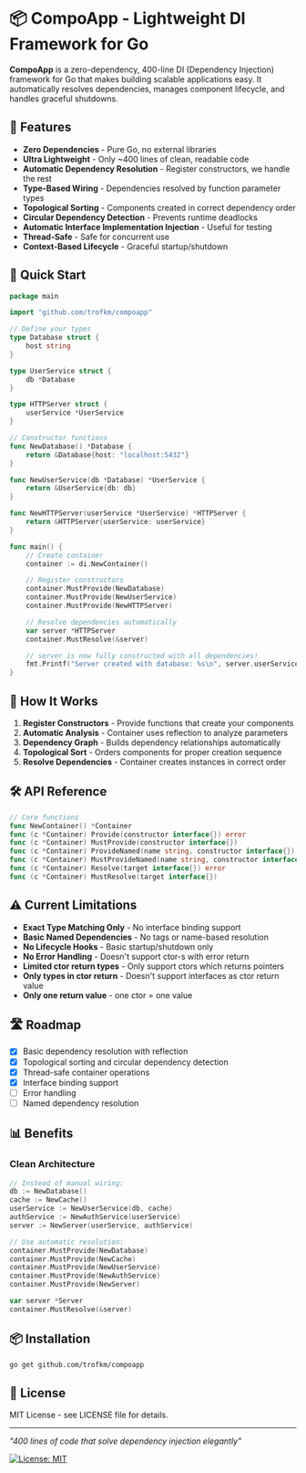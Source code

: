 # 📦 CompoApp - Lightweight DI Framework for Go

**CompoApp** is a zero-dependency, 400-line DI (Dependency Injection) framework for Go that makes building scalable applications easy. It automatically resolves dependencies, manages component lifecycle, and handles graceful shutdowns.

## 🌟 Features

- **Zero Dependencies** - Pure Go, no external libraries
- **Ultra Lightweight** - Only ~400 lines of clean, readable code
- **Automatic Dependency Resolution** - Register constructors, we handle the rest
- **Type-Based Wiring** - Dependencies resolved by function parameter types
- **Topological Sorting** - Components created in correct dependency order
- **Circular Dependency Detection** - Prevents runtime deadlocks
- **Automatic Interface Implementation Injection** - Useful for testing
- **Thread-Safe** - Safe for concurrent use
- **Context-Based Lifecycle** - Graceful startup/shutdown

## 🚀 Quick Start

```go
package main

import "github.com/trofkm/compoapp"

// Define your types
type Database struct {
    host string
}

type UserService struct {
    db *Database
}

type HTTPServer struct {
    userService *UserService
}

// Constructor functions
func NewDatabase() *Database {
    return &Database{host: "localhost:5432"}
}

func NewUserService(db *Database) *UserService {
    return &UserService{db: db}
}

func NewHTTPServer(userService *UserService) *HTTPServer {
    return &HTTPServer{userService: userService}
}

func main() {
    // Create container
    container := di.NewContainer()

    // Register constructors
    container.MustProvide(NewDatabase)
    container.MustProvide(NewUserService)
    container.MustProvide(NewHTTPServer)

    // Resolve dependencies automatically
    var server *HTTPServer
    container.MustResolve(&server)

    // server is now fully constructed with all dependencies!
    fmt.Printf("Server created with database: %s\n", server.userService.db.host)
}
```

## 🎯 How It Works

1. **Register Constructors** - Provide functions that create your components
2. **Automatic Analysis** - Container uses reflection to analyze parameters
3. **Dependency Graph** - Builds dependency relationships automatically
4. **Topological Sort** - Orders components for proper creation sequence
5. **Resolve Dependencies** - Container creates instances in correct order

## 🛠️ API Reference

```go
// Core functions
func NewContainer() *Container
func (c *Container) Provide(constructor interface{}) error
func (c *Container) MustProvide(constructor interface{})
func (c *Container) ProvideNamed(name string, constructor interface{}) error
func (c *Container) MustProvideNamed(name string, constructor interface{}) error
func (c *Container) Resolve(target interface{}) error
func (c *Container) MustResolve(target interface{})
```

## ⚠️ Current Limitations

- **Exact Type Matching Only** - No interface binding support
- **Basic Named Dependencies** - No tags or name-based resolution
- **No Lifecycle Hooks** - Basic startup/shutdown only
- **No Error Handling** - Doesn't support ctor-s with error return
- **Limited ctor return types** - Only support ctors which returns pointers
- **Only types in ctor return** - Doesn't support interfaces as ctor return value
- **Only one return value** - one ctor = one value

## 🛣️ Roadmap

- [x] Basic dependency resolution with reflection
- [x] Topological sorting and circular dependency detection
- [x] Thread-safe container operations
- [x] Interface binding support
- [ ] Error handling
- [ ] Named dependency resolution

## 📊 Benefits

### Clean Architecture
```go
// Instead of manual wiring:
db := NewDatabase()
cache := NewCache()
userService := NewUserService(db, cache)
authService := NewAuthService(userService)
server := NewServer(userService, authService)

// Use automatic resolution:
container.MustProvide(NewDatabase)
container.MustProvide(NewCache)
container.MustProvide(NewUserService)
container.MustProvide(NewAuthService)
container.MustProvide(NewServer)

var server *Server
container.MustResolve(&server)
```

## 📦 Installation

```bash
go get github.com/trofkm/compoapp
```

## 📄 License

MIT License - see LICENSE file for details.

---

*"400 lines of code that solve dependency injection elegantly"*

[![License: MIT](https://img.shields.io/badge/License-MIT-yellow.svg)](LICENSE)
